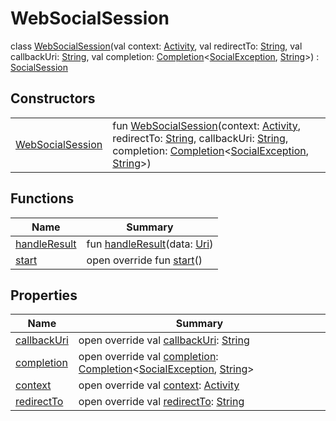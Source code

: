 # WebSocialSession


class [WebSocialSession](index.md)(val context: [Activity](https://developer.android.com/reference/kotlin/android/app/Activity.html), val redirectTo: [String](https://kotlinlang.org/api/latest/jvm/stdlib/kotlin/-string/index.html), val callbackUri: [String](https://kotlinlang.org/api/latest/jvm/stdlib/kotlin/-string/index.html), val completion: [Completion](../../io.logto.sdk.android.completion/-completion/index.md)&lt;[SocialException](../../io.logto.sdk.android.auth.social/-social-exception/index.md), [String](https://kotlinlang.org/api/latest/jvm/stdlib/kotlin/-string/index.html)&gt;) : [SocialSession](../../io.logto.sdk.android.auth.social/-social-session/index.md)

## Constructors

| | |
|---|---|
| [WebSocialSession](-web-social-session-constructor) | fun [WebSocialSession](-web-social-session-constructor)(context: [Activity](https://developer.android.com/reference/kotlin/android/app/Activity.html), redirectTo: [String](https://kotlinlang.org/api/latest/jvm/stdlib/kotlin/-string/index.html), callbackUri: [String](https://kotlinlang.org/api/latest/jvm/stdlib/kotlin/-string/index.html), completion: [Completion](../../io.logto.sdk.android.completion/-completion/index.md)&lt;[SocialException](../../io.logto.sdk.android.auth.social/-social-exception/index.md), [String](https://kotlinlang.org/api/latest/jvm/stdlib/kotlin/-string/index.html)&gt;) |

## Functions

| Name | Summary |
|---|---|
| [handleResult](handle-result.md) | fun [handleResult](handle-result.md)(data: [Uri](https://developer.android.com/reference/kotlin/android/net/Uri.html)) |
| [start](start.md) | open override fun [start](start.md)() |

## Properties

| Name | Summary |
|---|---|
| [callbackUri](callback-uri.md) | open override val [callbackUri](callback-uri.md): [String](https://kotlinlang.org/api/latest/jvm/stdlib/kotlin/-string/index.html) |
| [completion](completion.md) | open override val [completion](completion.md): [Completion](../../io.logto.sdk.android.completion/-completion/index.md)&lt;[SocialException](../../io.logto.sdk.android.auth.social/-social-exception/index.md), [String](https://kotlinlang.org/api/latest/jvm/stdlib/kotlin/-string/index.html)&gt; |
| [context](context.md) | open override val [context](context.md): [Activity](https://developer.android.com/reference/kotlin/android/app/Activity.html) |
| [redirectTo](redirect-to.md) | open override val [redirectTo](redirect-to.md): [String](https://kotlinlang.org/api/latest/jvm/stdlib/kotlin/-string/index.html) |
